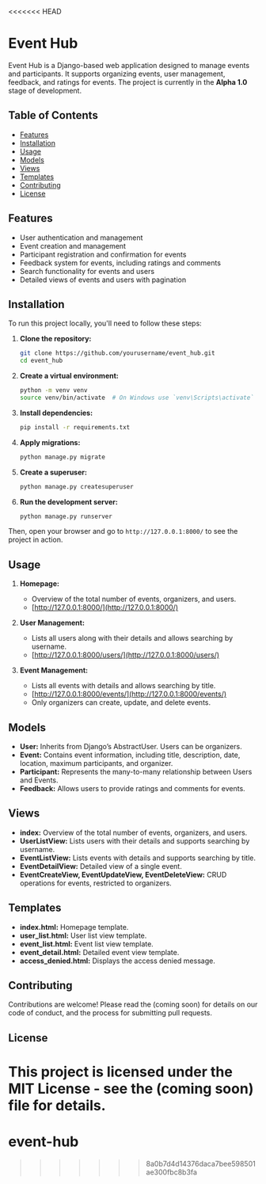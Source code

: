 <<<<<<< HEAD
# Event Hub

Event Hub is a Django-based web application designed to manage events and participants. It supports organizing events, user management, feedback, and ratings for events. The project is currently in the **Alpha 1.0** stage of development.

## Table of Contents
- [Features](#features)
- [Installation](#installation)
- [Usage](#usage)
- [Models](#models)
- [Views](#views)
- [Templates](#templates)
- [Contributing](#contributing)
- [License](#license)

## Features
- User authentication and management
- Event creation and management
- Participant registration and confirmation for events
- Feedback system for events, including ratings and comments
- Search functionality for events and users
- Detailed views of events and users with pagination

## Installation

To run this project locally, you'll need to follow these steps:

1. **Clone the repository:**
    ```sh
    git clone https://github.com/yourusername/event_hub.git
    cd event_hub
    ```

2. **Create a virtual environment:**
    ```sh
    python -m venv venv
    source venv/bin/activate  # On Windows use `venv\Scripts\activate`
    ```

3. **Install dependencies:**
    ```sh
    pip install -r requirements.txt
    ```

4. **Apply migrations:**
    ```sh
    python manage.py migrate
    ```

5. **Create a superuser:**
    ```sh
    python manage.py createsuperuser
    ```

6. **Run the development server:**
    ```sh
    python manage.py runserver
    ```

Then, open your browser and go to `http://127.0.0.1:8000/` to see the project in action.

## Usage

1. **Homepage:**
    - Overview of the total number of events, organizers, and users.
    - [http://127.0.0.1:8000/](http://127.0.0.1:8000/)

2. **User Management:**
    - Lists all users along with their details and allows searching by username.
    - [http://127.0.0.1:8000/users/](http://127.0.0.1:8000/users/)

3. **Event Management:**
    - Lists all events with details and allows searching by title.
    - [http://127.0.0.1:8000/events/](http://127.0.0.1:8000/events/)
    - Only organizers can create, update, and delete events.

## Models

- **User:** Inherits from Django’s AbstractUser. Users can be organizers. 
- **Event:** Contains event information, including title, description, date, location, maximum participants, and organizer.
- **Participant:** Represents the many-to-many relationship between Users and Events.
- **Feedback:** Allows users to provide ratings and comments for events.

## Views

- **index:** Overview of the total number of events, organizers, and users.
- **UserListView:** Lists users with their details and supports searching by username.
- **EventListView:** Lists events with details and supports searching by title.
- **EventDetailView:** Detailed view of a single event.
- **EventCreateView, EventUpdateView, EventDeleteView:** CRUD operations for events, restricted to organizers.

## Templates

- **index.html:** Homepage template.
- **user_list.html:** User list view template.
- **event_list.html:** Event list view template.
- **event_detail.html:** Detailed event view template.
- **access_denied.html:** Displays the access denied message.

## Contributing

Contributions are welcome! Please read the (coming soon) for details on our code of conduct, and the process for submitting pull requests.

## License

This project is licensed under the MIT License - see the (coming soon) file for details.
=======
# event-hub
>>>>>>> 8a0b7d4d14376daca7bee598501ae300fbc8b3fa
